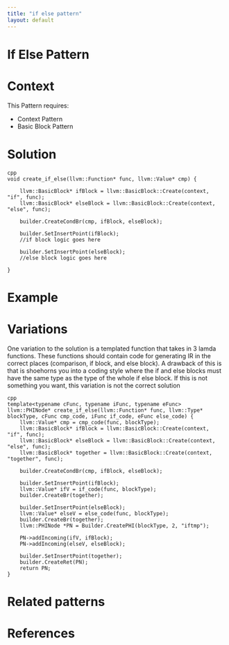 ```yaml
---
title: "if else pattern"
layout: default
---
```

# If Else Pattern
# Context
This Pattern requires:
* Context Pattern
* Basic Block Pattern
# Solution

```
cpp
void create_if_else(llvm::Function* func, llvm::Value* cmp) {

	llvm::BasicBlock* ifBlock = llvm::BasicBlock::Create(context, "if", func);
	llvm::BasicBlock* elseBlock = llvm::BasicBlock::Create(context, "else", func);

	builder.CreateCondBr(cmp, ifBlock, elseBlock);

	builder.SetInsertPoint(ifBlock);
	//if block logic goes here

	builder.SetInsertPoint(elseBlock);
	//else block logic goes here

}
```

# Example
# Variations
One variation to the solution is a templated function that takes in 3 lamda functions. These functions should contain code for generating IR in the correct places (comparison, if block, and else block). 
A drawback of this is that is shoehorns you into a coding style where the if and else blocks must have the same type as the type of the whole if else block. If this is not something you want, this variation is not the correct solution

```
cpp
template<typename cFunc, typename iFunc, typename eFunc>
llvm::PHINode* create_if_else(llvm::Function* func, llvm::Type* blockType, cFunc cmp_code, iFunc if_code, eFunc else_code) {
	llvm::Value* cmp = cmp_code(func, blockType);
	llvm::BasicBlock* ifBlock = llvm::BasicBlock::Create(context, "if", func);
	llvm::BasicBlock* elseBlock = llvm::BasicBlock::Create(context, "else", func);
	llvm::BasicBlock* together = llvm::BasicBlock::Create(context, "together", func);

	builder.CreateCondBr(cmp, ifBlock, elseBlock);

	builder.SetInsertPoint(ifBlock);
	llvm::Value* ifV = if_code(func, blockType);
	builder.CreateBr(together);

	builder.SetInsertPoint(elseBlock);
	llvm::Value* elseV = else_code(func, blockType);
	builder.CreateBr(together);
	llvm::PHINode *PN = Builder.CreatePHI(blockType, 2, "iftmp");

	PN->addIncoming(ifV, ifBlock);
	PN->addIncoming(elseV, elseBlock);

	builder.SetInsertPoint(together);
	builder.CreateRet(PN);
	return PN;
}
```

# Related patterns
# References